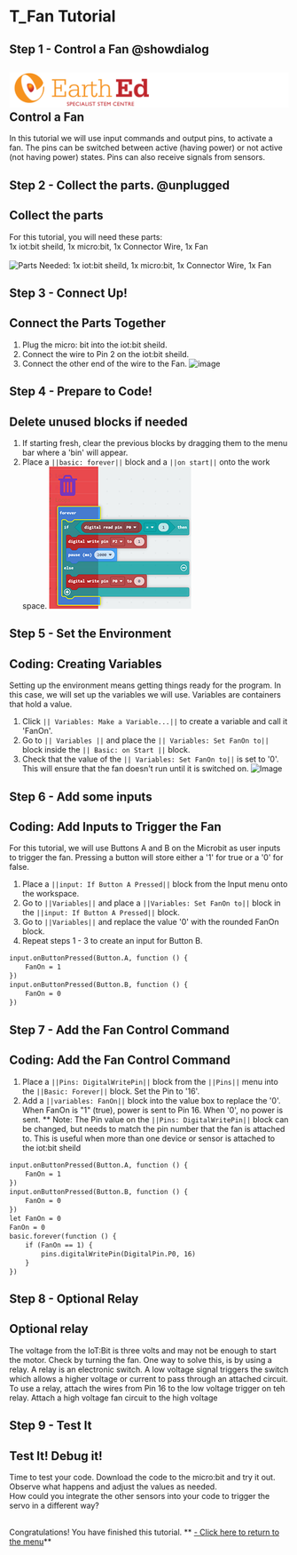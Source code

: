 # T_Fan Tutorial
<!---------------------------------------------------------------
----------------------- FAN TUTORIAL---------------------------
----------------------------------------------------------------->


## Step 1 - Control a Fan @showdialog

![](https://raw.githubusercontent.com/EarthEdSTEM/earthed-iot-programs-tutorials/master/Images/EarthEd_Horizontal_Logo.png)
Control a Fan
---------------------------------

In this tutorial we will use input commands and output pins, to activate a fan. The pins can be switched between active (having power) or not active (not having power) states. Pins can also receive signals from sensors.

## Step 2 - Collect the parts. @unplugged
Collect the parts
-----------------
For this tutorial, you will need these parts: <br>
1x iot:bit sheild, 1x micro:bit, 1x Connector Wire, 1x Fan <br><br>
![Parts Needed: 1x iot:bit sheild, 1x micro:bit, 1x Connector Wire, 1x Fan](https://raw.githubusercontent.com/EarthEdSTEM/earthed-iot-programs-tutorials/master/Images/T_Fan/IoT_Fan_Parts_List.png)
<br>

## Step 3 - Connect Up!
Connect the Parts Together
--------------------------
1. Plug the micro: bit into the iot:bit sheild.
2. Connect the wire to Pin 2 on the iot:bit sheild.
3. Connect the other end of the wire to the Fan.
![image](https://raw.githubusercontent.com/EarthEdSTEM/earthed-iot-programs-tutorials/master/Images/T_Fan/IoT_Fan_Connections.png)

## Step 4 - Prepare to Code!
Delete unused blocks if needed
------------------------------
1. If starting fresh, clear the previous blocks by dragging them to the menu bar where a 'bin' will appear.
2. Place a ``||basic: forever||`` block and a ``||on start||`` onto the work space.
![Image](https://raw.githubusercontent.com/EarthEdSTEM/earthed-iot-programs-tutorials/master/Images/Delete_blocks.png)

## Step 5 - Set the Environment
Coding: Creating Variables
--------------------------
Setting up the environment means getting things ready for the program. In this case, we will set up the variables we will use. Variables are containers that hold a value.
1. Click ``|| Variables: Make a Variable...||`` to create a variable and call it 'FanOn'.
2. Go to ``|| Variables ||`` and place the ``|| Variables: Set FanOn to||`` block inside the ``|| Basic: on Start ||`` block.
3. Check that the value of the ``|| Variables: Set FanOn to||`` is set to '0'. This will ensure that the fan doesn't run until it is switched on.
![Image](https://raw.githubusercontent.com/EarthEdSTEM/earthed-iot-programs-tutorials/master/Images/T_Fan/IoT_Fan_Create_Variables.png)

## Step 6 - Add some inputs
Coding: Add Inputs to Trigger the Fan
---------------------------------------
For this tutorial, we will use Buttons A and B on the Microbit as user inputs to trigger the fan. Pressing a button will store either a '1' for true or a '0' for false.
1. Place a ``||input: If Button A Pressed||`` block from the Input menu onto the workspace.
2. Go to ``||Variables||`` and place a ``||Variables: Set FanOn to||`` block in the ``||input: If Button A Pressed||`` block.
3. Go to ``||Variables||`` and replace the value '0' with the rounded FanOn block.
4. Repeat steps 1 - 3 to create an input for Button B.

```blocks
input.onButtonPressed(Button.A, function () {
    FanOn = 1
})
input.onButtonPressed(Button.B, function () {
    FanOn = 0
})
```

## Step 7 - Add the Fan Control Command
Coding: Add the Fan Control Command
-------------------------------------
1. Place a ``||Pins: DigitalWritePin||`` block from the ``||Pins||`` menu into the ``||Basic: Forever||`` block. Set the Pin to '16'.
2. Add a ``||variables: FanOn||`` block into the value box to replace the '0'. When FanOn is "1" (true), power is sent to Pin 16. When '0', no power is sent.
** Note: The Pin value on the ``||Pins: DigitalWritePin||`` block can be changed, but needs to match the pin number that the fan is attached to. This is useful when more than one device or sensor is attached to the iot:bit sheild<br>

```blocks
input.onButtonPressed(Button.A, function () {
    FanOn = 1
})
input.onButtonPressed(Button.B, function () {
    FanOn = 0
})
let FanOn = 0
FanOn = 0
basic.forever(function () {
    if (FanOn == 1) {
        pins.digitalWritePin(DigitalPin.P0, 16)
    }
})

```
## Step 8 - Optional Relay
Optional relay
------------------
The voltage from the IoT:Bit is three volts and may not be enough to start the motor. Check by turning the fan. One way to solve this, is by using a relay. A relay is an electronic switch. A low voltage signal triggers the switch which allows a higher voltage or current to pass through an attached circuit.
To use a relay, attach the wires from Pin 16 to the low voltage trigger on teh relay. Attach a high voltage fan circuit to the high voltage 
## Step 9 - Test It
Test It! Debug it!
------------------
Time to test your code. Download the code to the micro:bit and try it out. Observe what happens and adjust the values as needed.<br>
How could you integrate the other sensors into your code to trigger the servo in a different way?<br><br>


Congratulations! You have finished this tutorial.
** [- Click here to return to the menu](https://makecode.microbit.org/#tutorial:github:earthedstem/earthed-iot-programs-tutorials/README)**<br>


<script src="https://makecode.com/gh-pages-embed.js" > </script><script>makeCodeRender("{{ site.makecode.home_url }}", "{{ site.github.owner_name }}/{ { site.github.repository_name } } ");</script>

